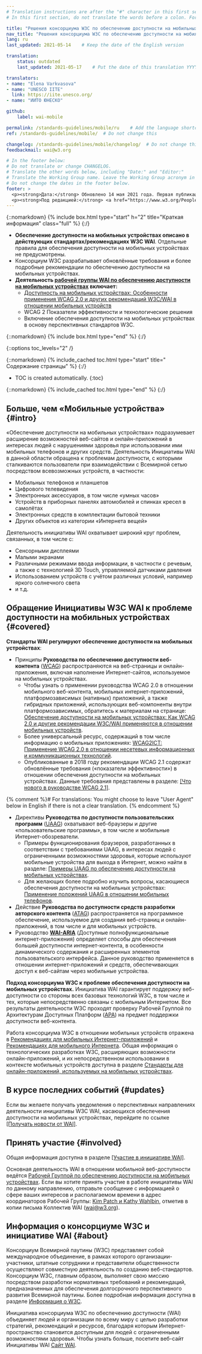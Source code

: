 ```yaml
---
# Translation instructions are after the "#" character in this first section. They are comments that do not show up in the web page. You do not need to translate the instructions after "#".
# In this first section, do not translate the words before a colon. For example, do not translate "title:". Do translate the text after "title:"

title: "Решения консорциума W3C по обеспечению доступности на мобильных устройствах"
nav_title: "Решения консорциума W3C по обеспечению доступности на мобильных устройствах"
lang: ru
last_updated: 2021-05-14    # Keep the date of the English version

translation:
    status: outdated
    last_updated: 2021-05-17    # Put the date of this translation YYYY-MM-DD (with month in the middle)

translators:
- name: "Elena Varkvasova"
- name: "UNESCO IITE"
  link: https://iite.unesco.org/
- name: "ИИТО ЮНЕСКО"

github:
    label: wai-mobile

permalink: /standards-guidelines/mobile/ru    # Add the language shortcode to the end, with no slash at the end. For example /path/to/file/fr
ref: /standards-guidelines/mobile/  # Do not change this

changelog: /standards-guidelines/mobile/changelog/  # Do not change this
feedbackmail: wai@w3.org

# In the footer below:
# Do not translate or change CHANGELOG.
# Translate the other words below, including "Date:" and "Editor:"
# Translate the Working Group name. Leave the Working Group acronym in English.
# Do not change the dates in the footer below.
footer: >
  <p><strong>Дата:</strong> Обновлено 14 мая 2021 года. Первая публикация: январь 2008 года. CHANGELOG.</p>
  <p><strong>Под редакцией:</strong> <a href="https://www.w3.org/People/Shawn/">Shawn Lawton Henry</a>. При участии: <a href="https://www.w3.org/People/Brewer/">Judy Brewer</a>.</p>
---
```


{::nomarkdown}
{% include box.html type="start" h="2" title="Краткая информация" class="full" %}
{:/}

-   **Обеспечение доступности на мобильных устройствах описано в действующих стандартах/рекомендациях W3C WAI**. Отдельные правила для обеспечения доступности на мобильных устройствах не предусмотрены.
-   Консорциум W3C разрабатывает обновлённые требования и более подробные рекомендации по обеспечению доступности на мобильных устройствах.
-   **Деятельность [рабочей группы WAI по обеспечению доступности на мобильных устройствах](https://www.w3.org/WAI/GL/mobile-a11y-tf/) включает:**
    -   [Доступность на мобильных устройствах: Особенности применения WCAG 2.0 и других рекомендаций W3C/WAI в отношении мобильных устройств](https://www.w3.org/TR/mobile-accessibility-mapping/)
    -   WCAG 2 Показатели эффективности и технологические решения
    -   Включение обеспечения доступности на мобильных устройствах в основу перспективных стандартов W3C. 

{::nomarkdown}
{% include box.html type="end" %}
{:/}


{::options toc_levels="2" /}

{::nomarkdown}
{% include_cached toc.html type="start" title=" Содержание страницы" %}
{:/}

-   TOC is created automatically.
{:toc}

{::nomarkdown}
{% include_cached toc.html type="end" %}
{:/}

## Больше, чем «Мобильные устройства» {#intro}

«Обеспечение доступности на мобильных устройствах» подразумевает расширение возможностей веб-сайтов и онлайн-приложений в интересах людей с нарушениями здоровья при использовании ими мобильных телефонов и других средств. Деятельность Инициативы WAI в данной области обращена к проблемам доступности, с которыми сталкиваются пользователи при взаимодействии с Всемирной сетью посредством всевозможных устройств, в частности:

-   Мобильных телефонов и планшетов
-   Цифрового телевидения
-   Электронных аксессуаров, в том числе «умных часов»
-   Устройств в приборных панелях автомобилей и спинках кресел в самолётах
-   Электронных средств в комплектации бытовой техники
-   Других объектов из категории «Интернета вещей»

Деятельность инициативы WAI охватывает широкий круг проблем, связанных, в том числе с:

-   Сенсорными дисплеями
-   Малыми экранами
-   Различными режимами ввода информации, в частности с речевым, а также с технологией 3D Touch, управляемой датчиками давления
-   Использованием устройств с учётом различных условий, например яркого солнечного света 
-   и т.д.

## Обращение Инициативы W3C WAI к проблеме доступности на мобильных устройствах {#covered}

**Стандарты WAI регулируют обеспечение доступности на мобильных устройствах**:

-   Принципы **Руководства по обеспечению доступности веб-контента** ([WCAG](/standards-guidelines/wcag/)) распространяются на веб-страницы и онлайн-приложения, включая наполнение Интернет-сайтов, используемое на мобильных устройствах.
    -   Чтобы узнать о применении руководства WCAG 2.0 в отношении мобильного веб-контента, мобильных интернет-приложений, платформозависимых (нативных) приложений, а также гибридных приложений, использующих веб-компоненты внутри платформозависимых, обратитесь к материалам на странице: [Обеспечение доступности на мобильных устройствах: Как WCAG 2.0 и другие рекомендации W3C/WAI применяются в отношении мобильных устройств](https://www.w3.org/TR/mobile-accessibility-mapping/).
    -   Более универсальный ресурс, содержащий в том числе информацию о мобильных приложениях: [WCAG2ICT: Применение WCAG 2.0 в отношении несетевых информационных и коммуникационных технологий](/standards-guidelines/wcag/non-web-ict/).
    -   Опубликованные в 2018 году рекомендации WCAG 2.1 содержат обновлённые требования («показатели эффективности») в отношении обеспечения доступности на мобильных устройствах. Данные требования представлены в разделе: [[Что нового в руководстве WCAG 2.1]](/standards-guidelines/wcag/new-in-21/).

{% comment %}# For translations: You might choose to leave "User Agent" below in English if there is not a clear translation.
{% endcomment %}
-   Директивы **Руководства по доступности пользовательских программ** ([UAAG](/standards-guidelines/uaag/)) охватывают веб-браузеры и другие «пользовательские программы», в том числе и мобильные Интернет-обозреватели. 
    -   Примеры функционирования браузеров, разработанных в соответствии с требованиями UAAG, в интересах людей с ограниченными возможностями здоровья, которые используют мобильные устройства для выхода в Интернет, можно найти в разделе: [Примеры UAAG по обеспечению доступности на мобильных устройствах](https://www.w3.org/TR/IMPLEMENTING-UAAG20/mobile).
    -   Для желающих более подробно изучить вопросы, касающиеся обеспечения доступности на мобильных устройствах: [Применение положений UAAG в отношении мобильных телефонов](https://www.w3.org/WAI/UA/work/wiki/Applying_UAAG_to_Mobile_Phones).
-   Действие **Руководства по доступности средств разработки авторского контента** ([ATAG](/standards-guidelines/atag/)) распространяется на программное обеспечение, используемое для создания веб-страниц и онлайн-приложений, в том числе и для мобильных устройств.
-   Руководство **[WAI-ARIA](/standards-guidelines/aria/)** (Доступные полнофункциональные интернет-приложения) определяет способы для обеспечения большей доступности интернет-контента, в особенности динамического содержания и расширенных элементов пользовательского интерфейса. Данное руководство  применяется в отношении интернет-приложений и средств, обеспечивающих доступ к веб-сайтам через мобильные устройства.

**Подход консорциума W3C к проблеме обеспечения доступности на мобильных устройствах.** Инициатива WAI гарантирует поддержку веб-доступности со стороны всех базовых технологий W3C, в том числе и тех, которые непосредственно связаны с мобильным Интернетом. Все результаты деятельности W3C проходят проверку Рабочей Группой по Архитектурам Доступных Платформ ([APA](https://www.w3.org/WAI/APA/)) на предмет поддержки доступности веб-контента.

Работа консорциума W3C в отношении мобильных устройств отражена в [Рекомендациях для мобильных Интернет-приложений](https://www.w3.org/TR/mwabp/) и [Рекомендациях для мобильного Интернета](https://www.w3.org/TR/mobile-bp/). Общая информация о технологических разработках W3C, расширяющих возможности онлайн-приложений, и их непосредственном использовании в контексте мобильных устройств доступна в разделе [Стандарты для онлайн-приложений, используемых на мобильных устройствах](https://www.w3.org/Mobile/mobile-web-app-state/).

## В курсе последних событий {#updates}

Если вы желаете получать уведомления о перспективных направлениях деятельности инициативы W3C WAI, касающихся обеспечения доступности на мобильных устройствах, перейдите по ссылке [[Получать новости от WAI]](/news/subscribe/).

## Принять участие {#involved}

Общая информация доступна в разделе [[Участие в инициативе WAI]](/about/participating/).

Основная деятельность WAI в отношении мобильной веб-доступности ведётся [Рабочей Группой по обеспечению доступности на мобильных устройствах](https://www.w3.org/WAI/GL/mobile-a11y-tf/). Если вы хотите принять участие в работе инициативы WAI по данному направлению, отправьте сообщение с информацией о сфере ваших интересов и располагаемом времени в адрес координаторов Рабочей Группы: [Kim Patch и Kathy Wahlbin](mailto:kathy@interactiveaccessibility.com,Kim@redstartsystems.com?cc=wai@w3.org,ran@w3.org&subject=Mobile%20Accessibility%20Task%20Force%20Enquiry), отметив в копии письма Коллектив WAI (wai@w3.org).

## Информация о консорциуме W3C и инициативе WAI {#about}

Консорциум Всемирной паутины (W3C) представляет собой международное объединение, в рамках которого организации-участники, штатные сотрудники и представители общественности осуществляют совместную деятельность по созданию веб-стандартов. Консорциум W3C, главным образом, выполняет свою миссию посредством разработки нормативных требований и рекомендаций, предназначенных для обеспечения долгосрочного перспективного развития Всемирной паутины. Более подробная информация доступна в разделе [Информация о W3C](https://www.w3.org/about/).

Инициатива консорциума W3C по обеспечению доступности (WAI) объединяет людей и организации по всему миру с целью разработки стратегий, рекомендаций и ресурсов, благодаря которым Интернет-пространство становится доступным для людей с ограниченными возможностями здоровья. Чтобы узнать больше, посетите веб-сайт Инициативы WAI [Сайт WAI](https://www.w3.org/WAI/).
